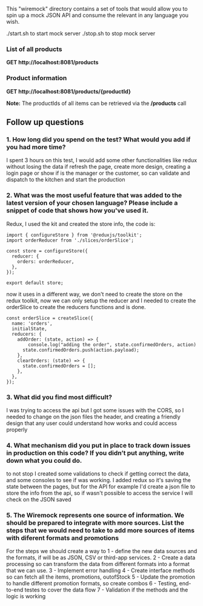 This "wiremock" directory contains a set of tools that would allow you to spin up a mock JSON API and consume the relevant in any language you wish.

./start.sh to start mock server
./stop.sh to stop mock server

### List of all products
**GET http://localhost:8081/products**

### Product information
**GET http://localhost:8081/products/{productId}**

**Note:** The productIds of all items can be retrieved via the  **/products** call

## Follow up questions

### 1. How long did you spend on the test? What would you add if you had more time? 
I spent 3 hours on this test, I would add some other functionalities like redux without losing the data if refresh the page, create more design, creating a login page or show if is the manager or the customer, so can validate and dispatch to the kitchen and start the production
### 2. What was the most useful feature that was added to the latest version of your chosen language? Please include a snippet of code that shows how you've used it.
Redux, I used the kit and created the store info, the code is:
```
import { configureStore } from '@reduxjs/toolkit';
import orderReducer from './slices/orderSlice';

const store = configureStore({
  reducer: {
    orders: orderReducer,
  },
});

export default store;
```

now it uses in a different way, we don't need to create the store on the redux toolkit, now we can only setup the reducer and I needed to create the orderSlice to create the reducers functions and is done.

```
const orderSlice = createSlice({
  name: 'orders',
  initialState,
  reducers: {
    addOrder: (state, action) => {
        console.log("adding the order", state.confirmedOrders, action)
      state.confirmedOrders.push(action.payload);
    },
    clearOrders: (state) => {
      state.confirmedOrders = [];
    },
  },
});
```
### 3. What did you find most difficult?
I was trying to access the api but I got some issues with the CORS, so I needed to change on the json files the header, and creating a friendly design that any user could understand how works and could access properly

### 4. What mechanism did you put in place to track down issues in production on this code? If you didn’t put anything, write down what you could do.
to not stop I created some validations to check if getting correct the data, and some consoles to see if was working. I added redux so it's saving the state between the pages, but for the API for example I'd create a json file to store the info from the api, so if wasn't possible to access the service I will check on the JSON saved

### 5. The Wiremock represents one source of information. We should be prepared to integrate with more sources. List the steps that we would need to take to add more sources of items with diferent formats and promotions
For the steps we should create a way to 
1 - define the new data sources and the formats, if will be as JSON, CSV or third-app services. 
2 - Create a data processing so can transform the data from different formats into a format that we can use.
3 - Implement error handling 
4 - Create interface methods so can fetch all the items, promotions, outofStock
5 - Update the promotion to handle different promotion formats, so create combos 
6 - Testing, end-to-end testes to cover the data flow
7 - Validation if the methods and the logic is working





